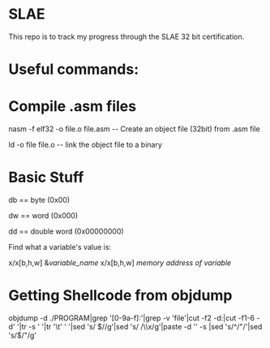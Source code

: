 # SLAE

This repo is to track my progress through the SLAE 32 bit certification.

# Useful commands:

# Compile .asm files
nasm -f elf32 -o file.o file.asm -- Create an object file (32bit) from .asm file

ld -o file file.o -- link the object file to a binary



# Basic Stuff

db == byte (0x00)

dw == word (0x000)

dd == double word (0x00000000)


Find what a variable's value is: 

x/x[b,h,w] &*variable_name*
x/x[b,h,w] *memory address of variable*

# Getting Shellcode from objdump

objdump -d ./PROGRAM|grep '[0-9a-f]:'|grep -v 'file'|cut -f2 -d:|cut -f1-6 -d' '|tr -s ' '|tr '\t' ' '|sed 's/ $//g'|sed 's/ /\\x/g'|paste -d '' -s |sed 's/^/"/'|sed 's/$/"/g'
